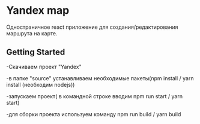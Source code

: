 # Yandex map

Одностраничное react приложение для создания/редактирования маршрута на карте.


## Getting Started
-Скачиваем проект "Yandex"

-в папке "source" устанавливаем необходимые пакеты(npm install / yarn install (необходим nodejs))

-запускаем проект( в командной строке вводим npm run start / yarn start)

-для сборки проекта используем команду npm run build / yarn build
